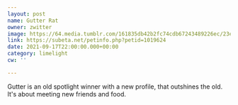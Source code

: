 ```yaml
---
layout: post
name: Gutter Rat
owner: zwitter
image: https://64.media.tumblr.com/161835db42b2fc74cdb67243489226ec/23e2746a655c784a-39/s400x600/60693da82b49b43756f9c89f49e429f718d7d246.png
link: https://subeta.net/petinfo.php?petid=1019624
date: 2021-09-17T22:00:00.000+00:00
category: limelight
cw: ''

---
```

Gutter is an old spotlight winner with a new profile, that outshines the old. It's about meeting new friends and food.